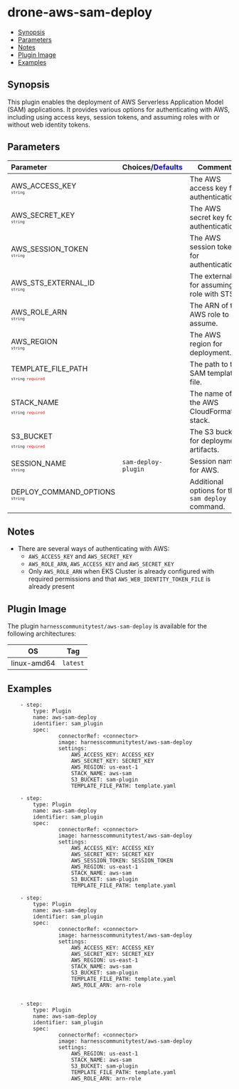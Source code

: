 # drone-aws-sam-deploy

- [Synopsis](#Synopsis)
- [Parameters](#Parameters)
- [Notes](#Notes)
- [Plugin Image](#Plugin-Image)
- [Examples](#Examples)

## Synopsis

This plugin enables the deployment of AWS Serverless Application Model (SAM) applications. It provides various options for authenticating with AWS, including using access keys, session tokens, and assuming roles with or without web identity tokens.

## Parameters

| Parameter                                                                                                                        | Choices/<span style="color:blue;">Defaults</span> | Comments                                         |
| :------------------------------------------------------------------------------------------------------------------------------- | :------------------------------------------------ | ------------------------------------------------ |
| AWS_ACCESS_KEY <span style="font-size: 10px"><br/>`string`</span>                                                                |                                                   | The AWS access key for authentication.           |
| AWS_SECRET_KEY <span style="font-size: 10px"><br/>`string`</span>                                                                |                                                   | The AWS secret key for authentication.           |
| AWS_SESSION_TOKEN <span style="font-size: 10px"><br/>`string`</span>                                                             |                                                   | The AWS session token for authentication.        |
| AWS_STS_EXTERNAL_ID <span style="font-size: 10px"><br/>`string`</span>                                                           |                                                   | The external ID for assuming a role with STS.    |
| AWS_ROLE_ARN <span style="font-size: 10px"><br/>`string`</span>                                                                  |                                                   | The ARN of the AWS role to assume.               |
| AWS_REGION <span style="font-size: 10px"><br/>`string`</span>                                                                    |                                                   | The AWS region for deployment.                   |
| TEMPLATE_FILE_PATH <span style="font-size: 10px"><br/>`string`</span> <span style="color:red; font-size: 10px">`required`</span> |                                                   | The path to the SAM template file.               |
| STACK_NAME <span style="font-size: 10px"><br/>`string`</span> <span style="color:red; font-size: 10px">`required`</span>         |                                                   | The name of the AWS CloudFormation stack.        |
| S3_BUCKET <span style="font-size: 10px"><br/>`string`</span> <span style="color:red; font-size: 10px">`required`</span>          |                                                   | The S3 bucket for deployment artifacts.          |
| SESSION_NAME <span style="font-size: 10px"><br/>`string`</span>                                                                  | `sam-deploy-plugin`                               | Session name for AWS.                            |
| DEPLOY_COMMAND_OPTIONS <span style="font-size: 10px"><br/>`string`</span>                                                        |                                                   | Additional options for the `sam deploy` command. |

## Notes

- There are several ways of authenticating with AWS:
  - `AWS_ACCESS_KEY` and `AWS_SECRET_KEY`
  - `AWS_ROLE_ARN`, `AWS_ACCESS_KEY` and `AWS_SECRET_KEY`
  - Only `AWS_ROLE_ARN` when EKS Cluster is already configured with required permissions and that `AWS_WEB_IDENTITY_TOKEN_FILE` is already present

## Plugin Image

The plugin `harnesscommunitytest/aws-sam-deploy` is available for the following architectures:

| OS          | Tag      |
| ----------- | -------- |
| linux-amd64 | `latest` |

## Examples

```
    - step:
        type: Plugin
        name: aws-sam-deploy
        identifier: sam_plugin
        spec:
                connectorRef: <connector>
                image: harnesscommunitytest/aws-sam-deploy
                settings:
                    AWS_ACCESS_KEY: ACCESS_KEY
                    AWS_SECRET_KEY: SECRET_KEY
                    AWS_REGION: us-east-1
                    STACK_NAME: aws-sam
                    S3_BUCKET: sam-plugin
                    TEMPLATE_FILE_PATH: template.yaml

    - step:
        type: Plugin
        name: aws-sam-deploy
        identifier: sam_plugin
        spec:
                connectorRef: <connector>
                image: harnesscommunitytest/aws-sam-deploy
                settings:
                    AWS_ACCESS_KEY: ACCESS_KEY
                    AWS_SECRET_KEY: SECRET_KEY
                    AWS_SESSION_TOKEN: SESSION_TOKEN
                    AWS_REGION: us-east-1
                    STACK_NAME: aws-sam
                    S3_BUCKET: sam-plugin
                    TEMPLATE_FILE_PATH: template.yaml

    - step:
        type: Plugin
        name: aws-sam-deploy
        identifier: sam_plugin
        spec:
                connectorRef: <connector>
                image: harnesscommunitytest/aws-sam-deploy
                settings:
                    AWS_ACCESS_KEY: ACCESS_KEY
                    AWS_SECRET_KEY: SECRET_KEY
                    AWS_REGION: us-east-1
                    STACK_NAME: aws-sam
                    S3_BUCKET: sam-plugin
                    TEMPLATE_FILE_PATH: template.yaml
                    AWS_ROLE_ARN: arn-role


    - step:
        type: Plugin
        name: aws-sam-deploy
        identifier: sam_plugin
        spec:
                connectorRef: <connector>
                image: harnesscommunitytest/aws-sam-deploy
                settings:
                    AWS_REGION: us-east-1
                    STACK_NAME: aws-sam
                    S3_BUCKET: sam-plugin
                    TEMPLATE_FILE_PATH: template.yaml
                    AWS_ROLE_ARN: arn-role
```
